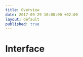 ```yaml
---
title: Overview
date: 2017-09-29 10:00:00 +02:00
layout: default
published: true
---
```




Interface
===============


